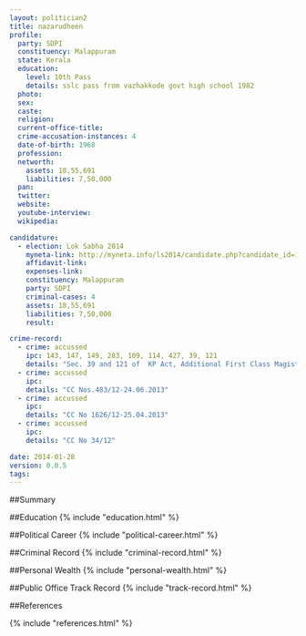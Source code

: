 ```yaml
---
layout: politician2
title: nazarudheen
profile: 
  party: SDPI
  constituency: Malappuram
  state: Kerala
  education: 
    level: 10th Pass
    details: sslc pass from vazhakkode govt high school 1982
  photo: 
  sex: 
  caste: 
  religion: 
  current-office-title: 
  crime-accusation-instances: 4
  date-of-birth: 1968
  profession: 
  networth: 
    assets: 18,55,691
    liabilities: 7,50,000
  pan: 
  twitter: 
  website: 
  youtube-interview: 
  wikipedia: 

candidature: 
  - election: Lok Sabha 2014
    myneta-link: http://myneta.info/ls2014/candidate.php?candidate_id=1872
    affidavit-link: 
    expenses-link: 
    constituency: Malappuram 
    party: SDPI
    criminal-cases: 4
    assets: 18,55,691
    liabilities: 7,50,000
    result:  

crime-record: 
  - crime: accussed
    ipc: 143, 147, 149, 283, 109, 114, 427, 39, 121
    details: "Sec. 39 and 121 of  KP Act, Additional First Class Magistrate Court, Thiruvananthapuram, CC Nos. 1450/13-26.05.2013" 
  - crime: accussed
    ipc: 
    details: "CC Nos.483/12-24.06.2013" 
  - crime: accussed
    ipc: 
    details: "CC No 1626/12-25.04.2013" 
  - crime: accussed
    ipc: 
    details: "CC No 34/12" 

date: 2014-01-28
version: 0.0.5
tags: 
---
```

##Summary


##Education
{% include "education.html" %}


##Political Career
{% include "political-career.html" %}


##Criminal Record
{% include "criminal-record.html" %}


##Personal Wealth
{% include "personal-wealth.html" %}


##Public Office Track Record
{% include "track-record.html" %}


##References


{% include "references.html" %}